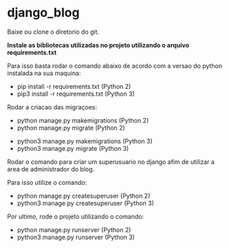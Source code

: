 # django_blog
Baixe ou clone o diretorio do git.
<p><b>Instale as bibliotecas utilizadas no projeto utilizando o arquivo requirements.txt</b></p>
<p>Para isso basta rodar o comando abaixo de acordo com a versao do python instalada na sua maquina: </p>
<ul>
  <li>pip install -r requirements.txt (Python 2)</li>
  <li>pip3 install -r requirements.txt (Python 3)</li> 
 </ul>
 <p>Rodar a criacao das migraçoes:</p>
 <ul>
  <li>python manage.py makemigrations (Python 2)</li>
  <li>python manage.py migrate (Python 2)</li>
 </ul>

 <ul>
  <li>python3 manage.py makemigrations (Python 3)</li>
  <li>python3 manage.py migrate (Python 3)</li>
 </ul>
 <p>Rodar o comando para criar um superusuario no django afim de utilizar a area de administrador do blog.</p>
 <p>Para isso utilize o comando:</p>
 <ul>
  <li>python manage.py createsuperuser (Python 2)</li>
  <li>python3 manage.py createsuperuser (Python 3)</li>
 </ul>
 <p>Por ultimo, rode o projeto utilizando o comando:</p>
 <ul>
  <li>python manage.py runserver (Python 2)</li>
  <li>python3 manage.py runserver (Python 3)</li>
 </ul>
